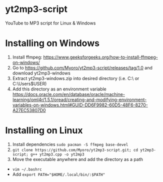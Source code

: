 # yt2mp3-script
YouTube to MP3 script for Linux &amp; Windows

# Installing on Windows
1. Install ffmpeg: https://www.geeksforgeeks.org/how-to-install-ffmpeg-on-windows/
2. Go to https://github.com/Myoro/yt2mp3-script/releases/tag/1.0 and download yt2mp3-windows
3. Extract yt2mp3-windows.zip into desired directory (i.e. C:\ or C:\Users\$USER\)
4. Add this directory as an environment variable https://docs.oracle.com/en/database/oracle/machine-learning/oml4r/1.5.1/oread/creating-and-modifying-environment-variables-on-windows.html#GUID-DD6F9982-60D5-48F6-8270-A27EC53807D0

# Installing on Linux
1. Install dependencies `sudo pacman -S ffmpeg base-devel`
2. `git clone https://github.com/Myoro/yt2mp3-script.git; cd yt2mp3-script; g++ yt2mp3.cpp -o yt2mp3`
3. Move the executable anywhere and add the directory as a path
- `vim ~/.bashrc`
- Add `export PATH="$HOME/.local/bin/:$PATH"`
